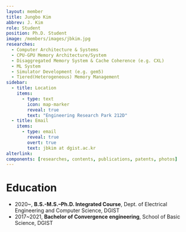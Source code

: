 ```yaml
---
layout: member
title: Jungbo Kim
abbrev: J. Kim
role: Student
position: Ph.D. Student
image: /members/images/jbkim.jpg
researches:
  - Computer Architecture & Systems
  - CPU-GPU Memory Architecture/System
  - Disaggregated Memory System & Cache Coherence (e.g. CXL)
  - ML System
  - Simulator Development (e.g. gem5)
  - Tiered(Heterogeneous) Memory Management
sidebar:
  - title: Location
    items:
      - type: text
        icon: map-marker
        reveal: true
        text: "Engineering Research Park 212D"
  - title: Email
    items:
      - type: email
        reveal: true
        overt: true
        text: jbkim at dgist.ac.kr
alterlink: 
components: [researches, contents, publications, patents, photos]
---
```


# Education
* 2020~, **B.S.-M.S.–Ph.D. Integrated Course**, Dept. of Electrical Engineering and Computer Science, DGIST
* 2017~2021, **Bachelor of Convergence engineering**, School of Basic Science, DGIST
